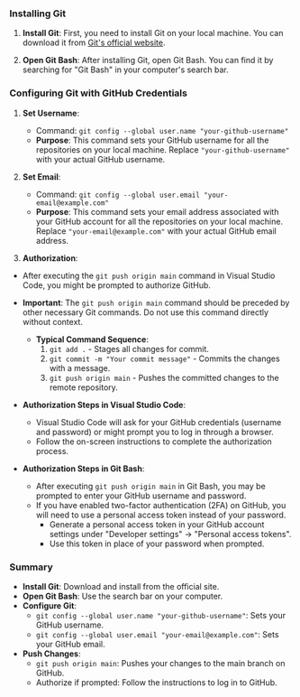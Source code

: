 ### Installing Git
1. **Install Git**: First, you need to install Git on your local machine. You can download it from [Git's official website](https://git-scm.com/downloads).

2. **Open Git Bash**: After installing Git, open Git Bash. You can find it by searching for "Git Bash" in your computer's search bar.

### Configuring Git with GitHub Credentials
1. **Set Username**:
    - Command: `git config --global user.name "your-github-username"`
    - **Purpose**: This command sets your GitHub username for all the repositories on your local machine. Replace `"your-github-username"` with your actual GitHub username.

2. **Set Email**:
    - Command: `git config --global user.email "your-email@example.com"`
    - **Purpose**: This command sets your email address associated with your GitHub account for all the repositories on your local machine. Replace `"your-email@example.com"` with your actual GitHub email address.

3. **Authorization**:
- After executing the `git push origin main` command in Visual Studio Code, you might be prompted to authorize GitHub.
- **Important**: The `git push origin main` command should be preceded by other necessary Git commands. Do not use this command directly without context.
  - **Typical Command Sequence**:
    1. `git add .` - Stages all changes for commit.
    2. `git commit -m "Your commit message"` - Commits the changes with a message.
    3. `git push origin main` - Pushes the committed changes to the remote repository.

- **Authorization Steps in Visual Studio Code**:
  - Visual Studio Code will ask for your GitHub credentials (username and password) or might prompt you to log in through a browser.
  - Follow the on-screen instructions to complete the authorization process.

- **Authorization Steps in Git Bash**:
  - After executing `git push origin main` in Git Bash, you may be prompted to enter your GitHub username and password.
  - If you have enabled two-factor authentication (2FA) on GitHub, you will need to use a personal access token instead of your password.
    - Generate a personal access token in your GitHub account settings under "Developer settings" -> "Personal access tokens".
    - Use this token in place of your password when prompted.

### Summary
- **Install Git**: Download and install from the official site.
- **Open Git Bash**: Use the search bar on your computer.
- **Configure Git**:
  - `git config --global user.name "your-github-username"`: Sets your GitHub username.
  - `git config --global user.email "your-email@example.com"`: Sets your GitHub email.
- **Push Changes**:
  - `git push origin main`: Pushes your changes to the main branch on GitHub.
  - Authorize if prompted: Follow the instructions to log in to GitHub.
